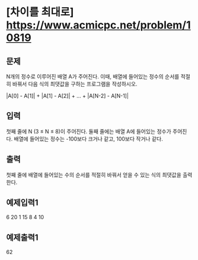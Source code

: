 # [차이를 최대로] https://www.acmicpc.net/problem/10819

## 문제
N개의 정수로 이루어진 배열 A가 주어진다. 
이때, 배열에 들어있는 정수의 순서를 적절히 바꿔서 다음 식의 최댓값을 구하는 프로그램을 작성하시오.

|A[0] - A[1]| + |A[1] - A[2]| + ... + |A[N-2] - A[N-1]|

## 입력
첫째 줄에 N (3 ≤ N ≤ 8)이 주어진다. 둘째 줄에는 배열 A에 들어있는 정수가 주어진다. 
배열에 들어있는 정수는 -100보다 크거나 같고, 100보다 작거나 같다.

## 출력
첫째 줄에 배열에 들어있는 수의 순서를 적절히 바꿔서 얻을 수 있는 식의 최댓값을 출력한다.

## 예제입력1
6
20 1 15 8 4 10

## 예제출력1
62
